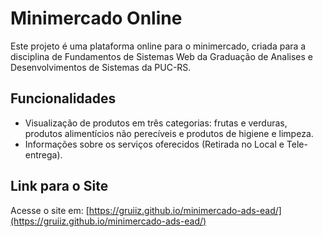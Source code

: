 # Minimercado Online

Este projeto é uma plataforma online para o minimercado, criada para a disciplina de Fundamentos de Sistemas Web da Graduação de Analises e Desenvolvimentos de Sistemas da PUC-RS.

## Funcionalidades
- Visualização de produtos em três categorias: frutas e verduras, produtos alimentícios não perecíveis e produtos de higiene e limpeza.
- Informações sobre os serviços oferecidos (Retirada no Local e Tele-entrega).

## Link para o Site
Acesse o site em: [https://gruiiz.github.io/minimercado-ads-ead/](https://gruiiz.github.io/minimercado-ads-ead/)

